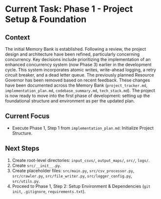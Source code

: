 # Current Task: Phase 1 - Project Setup & Foundation

## Context

The initial Memory Bank is established. Following a review, the project design and architecture have been refined, particularly concerning concurrency. Key decisions include prioritizing the implementation of an enhanced concurrency system (now Phase 3) earlier in the development cycle. This system incorporates atomic writes, write-ahead logging, a retry circuit breaker, and a dead letter queue. The previously planned Resource Governor has been removed based on recent feedback. These changes have been documented across the Memory Bank (`project_tracker.md`, `implementation_plan.md`, `codebase_summary.md`, `tech_stack.md`). The project is now ready to move into the first phase of development: setting up the foundational structure and environment as per the updated plan.

## Current Focus

- Execute Phase 1, Step 1 from `implementation_plan.md`: Initialize Project Structure.

## Next Steps

1.  Create root-level directories: `input_csvs/`, `output_maps/`, `src/`, `logs/`.
2.  Create `src/__init__.py`.
3.  Create placeholder files: `src/main.py`, `src/csv_processor.py`, `src/crawler.py`, `src/file_writer.py`, `src/logger_config.py`, `src/utils.py`.
4.  Proceed to Phase 1, Step 2: Setup Environment & Dependencies (`git init`, `.gitignore`, `requirements.txt`).
